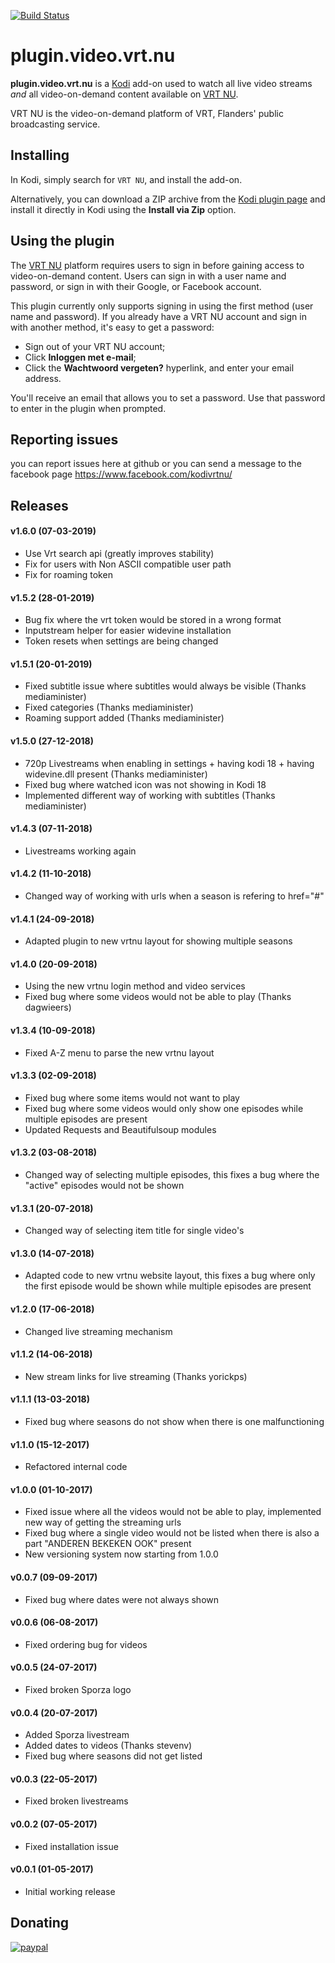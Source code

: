 [![Build Status](https://travis-ci.org/pietje666/plugin.video.vrt.nu.svg?branch=master)](https://travis-ci.org/pietje666/plugin.video.vrt.nu)

# plugin.video.vrt.nu

**plugin.video.vrt.nu** is a [Kodi][1] add-on used to watch all live video streams *and* all video-on-demand
content available on [VRT NU][2].

VRT NU is the video-on-demand platform of VRT, Flanders' public broadcasting service.

## Installing

In Kodi, simply search for `VRT NU`, and install the add-on.

Alternatively, you can download a ZIP archive from the [Kodi plugin page][3] and install it directly in Kodi
using the **Install via Zip** option.

## Using the plugin

The [VRT NU][2] platform requires users to sign in before gaining access to video-on-demand content. Users can
sign in with a user name and password, or sign in with their Google, or Facebook account.

This plugin currently only supports signing in using the first method (user name and password). If you already
have a VRT NU account and sign in with another method, it's easy to get a password:

- Sign out of your VRT NU account;
- Click **Inloggen met e-mail**;
- Click the **Wachtwoord vergeten?** hyperlink, and enter your email address.

You'll receive an email that allows you to set a password. Use that password to enter in the plugin when
prompted.

## Reporting issues
you can report issues here at github or you can send a message to the facebook page https://www.facebook.com/kodivrtnu/

## Releases
#### v1.6.0 (07-03-2019)
- Use Vrt search api (greatly improves stability)
- Fix for users with Non ASCII compatible user path
- Fix for roaming token
#### v1.5.2 (28-01-2019)
- Bug fix where the vrt token would be stored in a wrong format
- Inputstream helper for easier widevine installation
- Token resets when settings are being changed
#### v1.5.1 (20-01-2019)
- Fixed subtitle issue where subtitles would always be visible (Thanks mediaminister)
- Fixed categories (Thanks mediaminister)
- Roaming support added (Thanks mediaminister)
#### v1.5.0 (27-12-2018)
 - 720p Livestreams when enabling in settings + having kodi 18 + having widevine.dll present (Thanks mediaminister)
 - Fixed bug where watched icon was not showing in Kodi 18
 - Implemented different way of working with subtitles (Thanks mediaminister)
#### v1.4.3 (07-11-2018)
 - Livestreams working again

#### v1.4.2 (11-10-2018)
 - Changed way of working with urls when a season is refering to href="#"

#### v1.4.1 (24-09-2018)
- Adapted plugin to new vrtnu layout for showing multiple seasons

#### v1.4.0 (20-09-2018)
- Using the new vrtnu login method and video services
- Fixed bug where some videos would not be able to play (Thanks dagwieers)

#### v1.3.4 (10-09-2018)
- Fixed A-Z menu to parse the new vrtnu layout

#### v1.3.3 (02-09-2018)
- Fixed bug where some items would not want to play
- Fixed bug where some videos would only show one episodes while multiple episodes are present
- Updated Requests and Beautifulsoup modules

#### v1.3.2 (03-08-2018)
- Changed way of selecting multiple episodes, this fixes a bug where the "active" episodes would not be shown

#### v1.3.1 (20-07-2018)
- Changed way of selecting item title for single video's

#### v1.3.0 (14-07-2018)
- Adapted code to new vrtnu website layout, this fixes a bug where only the first episode would be shown while multiple episodes are present

#### v1.2.0 (17-06-2018)
- Changed live streaming mechanism

#### v1.1.2 (14-06-2018)
- New stream links for live streaming (Thanks yorickps)

#### v1.1.1 (13-03-2018)
- Fixed bug where seasons do not show when there is one malfunctioning

#### v1.1.0 (15-12-2017)
- Refactored internal code

#### v1.0.0 (01-10-2017)
- Fixed issue where all the videos would not be able to play, implemented new way of getting the streaming urls
- Fixed bug where a single video would not be listed when there is also a part "ANDEREN BEKEKEN OOK" present
- New versioning system now starting from 1.0.0

#### v0.0.7 (09-09-2017)
- Fixed bug where dates were not always shown

#### v0.0.6 (06-08-2017)
- Fixed ordering bug for videos

#### v0.0.5 (24-07-2017)
- Fixed broken Sporza logo 

#### v0.0.4 (20-07-2017)
- Added Sporza livestream
- Added dates to videos (Thanks stevenv)
- Fixed bug where seasons did not get listed

#### v0.0.3 (22-05-2017)

- Fixed broken livestreams

#### v0.0.2 (07-05-2017)

- Fixed installation issue

#### v0.0.1 (01-05-2017)

- Initial working release

## Donating
[![paypal](https://www.paypalobjects.com/en_US/i/btn/btn_donateCC_LG.gif)](https://www.paypal.com/cgi-bin/webscr?cmd=_s-xclick&hosted_button_id=6C58R2PNAWTNW&source=url)

[1]: https://kodi.tv
[2]: https://www.vrt.be/vrtnu
[3]: https://kodi.tv/addon/plugins-video-add-ons/vrt-nu-0
